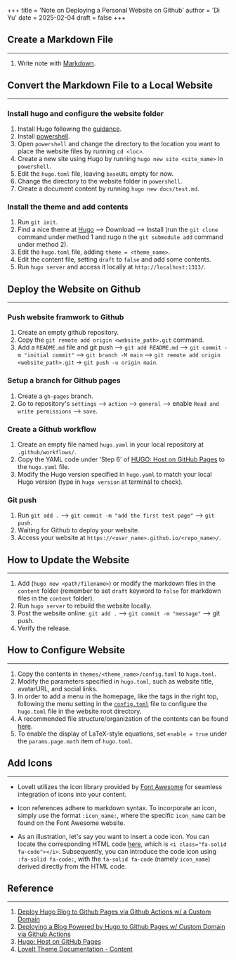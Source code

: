 +++
title = 'Note on Deploying a Personal Website on Github'
author = 'Di Yu'
date = 2025-02-04
draft = false
+++

## Create a Markdown File
---
1. Write note with [Markdown](https://en.wikipedia.org/wiki/Markdown).

## Convert the Markdown File to a Local Website
---
### Install hugo and configure the website folder
1. Install Hugo following the [guidance](https://gohugo.io/installation/).
2. Install [powershell](https://learn.microsoft.com/en-us/powershell/scripting/install/installing-powershell-on-windows?view=powershell-7.3).
3. Open `powershell` and change the directory to the location you want to place the website files by running `cd <loc>`.
4. Create a new site using Hugo by running `hugo new site <site_name>` in `powershell`.
5. Edit the `hugo.toml` file, leaving `baseURL` empty for now.
6. Change the directory to the website folder in `powershell`.
7. Create a document content by running `hugo new docs/test.md`.

### Install the theme and add contents
1. Run `git init`.
2. Find a nice theme at [Hugo](https://themes.gohugo.io/) --> Download --> Install (run the `git clone` command under method 1 and rugo n the `git submodule add` command under method 2).
3. Edit the `hugo.toml` file, adding `theme = <theme_name>`.
4. Edit the content file, setting `draft` to `false` and add some contents.
5. Run `hugo server` and access it locally at `http://localhost:1313/`.

## Deploy the Website on Github
---
### Push website framwork to Github
1. Create an empty github repository.
2. Copy the `git remote add origin <website_path>.git` command.
3. Add a `README.md` file and git push --> `git add README.md` --> `git commit -m "initial commit"` --> `git branch -M main` --> `git remote add origin <website_path>.git` -> `git push -u origin main`.

### Setup a branch for Github pages
1. Create a `gh-pages` branch.
2. Go to repository's `settings` --> `action` --> `general` --> enable `Read and write permissions` --> `save`.

### Create a Github workflow
1. Create an empty file named `hugo.yaml` in your local repository at `.github/workflows/`.
2. Copy the YAML code under 'Step 6' of [HUGO: Host on GitHub Pages](https://gohugo.io/hosting-and-deployment/hosting-on-github/) to the `hugo.yaml` file.
3. Modify the Hugo version specified in `hugo.yaml` to match your local Hugo version (type in `hugo version` at terminal to check).

### Git push
1. Run `git add .` --> `git commit -m "add the first test page"` --> `git push`.
2. Waiting for Github to deploy your website.
3. Access your website at `https://<user_name>.github.io/<repo_name>/`.

## How to Update the Website
---
1. Add (`hugo new <path/filename>`) or modify the markdown files in the `content` folder (remember to set `draft` keyword to `false` for markdown files in the `content` folder).
2. Run `hugo server` to rebuild the website locally.
3. Post the website online: `git add .` --> `git commit -m "message"` --> git push.
4. Verify the release.

## How to Configure Website
---
1. Copy the contents in `themes/<theme_name>/config.toml` to `hugo.toml`.
2. Modify the parameters specified in `hugo.toml`, such as website title, avatarURL, and social links.
3. In order to add a menu in the homepage, like the tags in the right top, following the menu setting in the [`config.toml`](https://github.com/dillonzq/LoveIt/blob/master/exampleSite/config.toml) file to configure the `hugo.toml` file in the website root directory.
4. A recommended file structure/organization of the contents can be found [here](https://github.com/dillonzq/LoveIt/tree/master/exampleSite).
5. To enable the display of LaTeX-style equations, set `enable = true` under the `params.page.math` item of `hugo.toml`.

## Add Icons
---
+ LoveIt utilizes the icon library provided by [Font Awesome](https://fontawesome.com/icons) for seamless integration of icons into your content.

+ Icon references adhere to markdown syntax. To incorporate an icon, simply use the format `:icon_name:`, where the specific `icon_name` can be found on the Font Awesome website.

+ As an illustration, let's say you want to insert a code icon. You can locate the corresponding HTML code [here](https://fontawesome.com/icons/code?f=classic&s=solid), which is `<i class="fa-solid fa-code"></i>`. Subsequently, you can introduce the code icon using `:fa-solid fa-code:`, with the `fa-solid fa-code` (namely `icon_name`) derived directly from the HTML code.

## Reference
---
1. [Deploy Hugo Blog to Github Pages via Github Actions w/ a Custom Domain](https://www.youtube.com/watch?v=_QSr2_pxIJs)
2. [Deploying a Blog Powered by Hugo to Github Pages w/ Custom Domain via Github Actions](https://theplaybook.dev/docs/deploy-hugo-to-github-pages/)
3. [Hugo: Host on GitHub Pages](https://gohugo.io/hosting-and-deployment/hosting-on-github/)
4. [LoveIt Theme Documentation - Content
](https://hugoloveit.com/theme-documentation-content/#fontawesome)